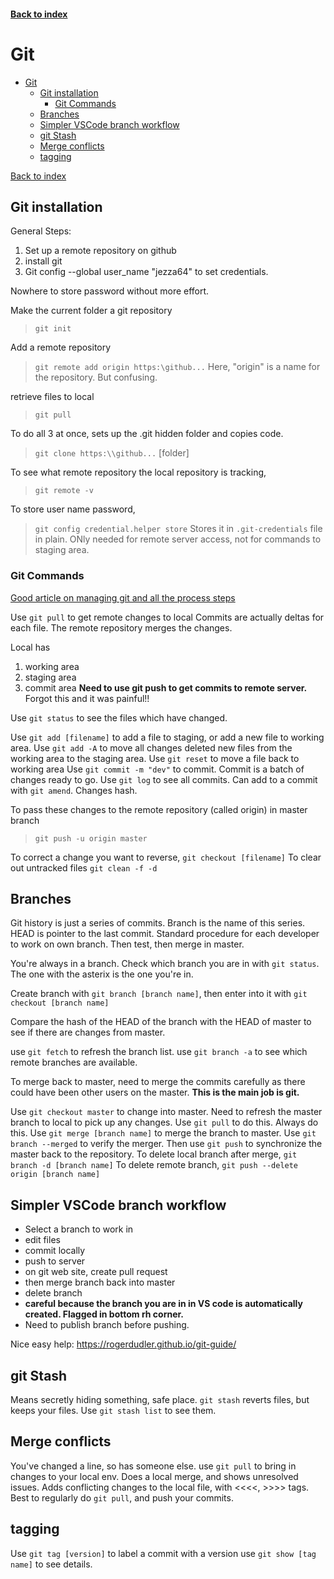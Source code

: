 <LINK href="jb1.css" rel="stylesheet" type="text/css">

#### [Back to index](index.html)

# Git

- [Git](#git)
  - [Git installation](#git-installation)
    - [Git Commands](#git-commands)
  - [Branches](#branches)
  - [Simpler VSCode branch workflow](#simpler-vscode-branch-workflow)
  - [git Stash](#git-stash)
  - [Merge conflicts](#merge-conflicts)
  - [tagging](#tagging)

[Back to index](index.html)

## Git installation

General Steps:

1. Set up a remote repository on github  
2. install git
3. Git config --global user_name "jezza64" to set credentials.  

Nowhere to store password without more effort.

Make the current folder a git repository
>`git init`

Add a remote repository
>`git remote add origin https:\github...`
Here, "origin" is a name for the repository. But confusing.

retrieve files to local
>`git pull`

To do all 3 at once, sets up the .git hidden folder and copies code.
>`git clone https:\\github...` [folder]

To see what remote repository the local repository is tracking,
>`git remote -v`

To store user name password,
>`git config credential.helper store`
Stores it in `.git-credentials` file in plain. ONly needed for remote server access, not for commands to staging area.

### Git Commands

[Good article on managing git and all the process steps](https://itnext.io/become-a-git-pro-in-just-one-blog-a-thorough-guide-to-git-architecture-and-command-line-interface-93fbe9bdb395)

Use `git pull` to get remote changes to local
Commits are actually deltas for each file.
The remote repository merges the changes.  

Local has

1. working area
2. staging area
3. commit area
**Need to use git push to get commits to remote server.** Forgot this and it was painful!!

Use `git status` to see the files which have changed.

Use `git add [filename]` to add a file to staging, or add a new file to working area.
Use `git add -A` to move all changes deleted new files from the working area to the staging area.
Use `git reset` to move a file back to working area
Use `git commit -m "dev"` to commit.
Commit is a batch of changes ready to go.
Use `git log` to see all commits.
Can add to a commit with `git amend`. Changes hash.

To pass these changes to the remote repository (called origin) in master branch
>`git push -u origin master`

To correct a change you want to reverse, `git checkout [filename]`
To clear out untracked files `git clean -f -d`

## Branches

Git history is just a series of commits. Branch is the name of this series. HEAD is pointer to the last commit.
Standard procedure for each developer to work on own branch. Then test, then merge in master.

You're always in a branch. Check which branch you are in with `git status`. The one with the asterix is the one you're in.

Create branch with `git branch [branch name]`, then enter into it with `git checkout [branch name]`

Compare the hash of the HEAD of the branch with the HEAD of master to see if there are changes from master.

use `git fetch` to refresh the branch list.
use `git branch -a` to see which remote branches are available.

To merge back to master, need to merge the commits carefully as there could have been other users on the master. **This is the main job is git.**

Use `git checkout master` to change into master.
Need to refresh the master branch to local to pick up any changes. Use `git pull` to do this. Always do this.
Use `git merge [branch name]` to merge the branch to master.
Use `git branch --merged` to verify the merger.
Then use `git push` to synchronize the master back to the repository.
To delete local branch after merge, `git branch -d [branch name]`
To delete remote branch, `git push --delete origin [branch name]`

## Simpler VSCode branch workflow

- Select a branch to work in
- edit files
- commit locally
- push to server
- on git web site, create pull request
- then merge branch back into master
- delete branch
- **careful because the branch you are in in VS code is automatically created. Flagged in bottom rh corner.**
- Need to publish branch before pushing.

Nice easy help: https://rogerdudler.github.io/git-guide/

## git Stash

Means secretly hiding something, safe place.
`git stash` reverts files, but keeps your files. Use `git stash list` to see them.

## Merge conflicts

You've changed a line, so has someone else.
use `git pull` to bring in changes to your local env. Does a local merge, and shows unresolved issues. Adds conflicting changes to the local file, with <<<<,  >>>> tags.
Best to regularly do `git pull`, and push your commits.

## tagging

Use `git tag [version]` to label a commit with a version
use `git show [tag name]` to see details.
